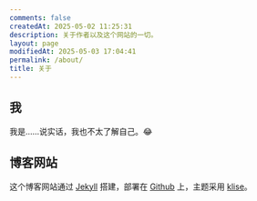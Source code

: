 ```yaml
---
comments: false
createdAt: 2025-05-02 11:25:31
description: 关于作者以及这个网站的一切。
layout: page
modifiedAt: 2025-05-03 17:04:41
permalink: /about/
title: 关于
---
```


## 我

我是……说实话，我也不太了解自己。😂

## 博客网站

这个博客网站通过 [Jekyll](https://jekyllrb.com/) 搭建，部署在 [Github](https://github.com) 上，主题采用 [klise](https://github.com/piharpi/jekyll-klise)。
